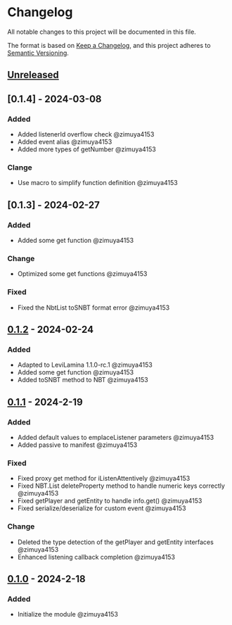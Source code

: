 # Changelog

All notable changes to this project will be documented in this file.

The format is based on [Keep a Changelog](https://keepachangelog.com/en/1.0.0/),
and this project adheres to [Semantic Versioning](https://semver.org/spec/v2.0.0.html).

## [Unreleased]


## [0.1.4] - 2024-03-08

### Added

- Added listenerId overflow check @zimuya4153
- Added event alias @zimuya4153
- Added more types of getNumber @zimuya4153

### Clange

- Use macro to simplify function definition @zimuya4153

## [0.1.3] - 2024-02-27

### Added

- Added some get function @zimuya4153

### Change

- Optimized some get functions @zimuya4153

### Fixed

- Fixed the NbtList toSNBT format error @zimuya4153


## [0.1.2] - 2024-02-24

### Added

- Adapted to LeviLamina 1.1.0-rc.1 @zimuya4153
- Added some get function @zimuya4153
- Added toSNBT method to NBT @zimuya4153


## [0.1.1] - 2024-2-19

### Added

- Added default values to emplaceListener parameters @zimuya4153
- Added passive to manifest @zimuya4153

### Fixed

- Fixed proxy get method for iListenAttentively @zimuya4153
- Fixed NBT.List deleteProperty method to handle numeric keys correctly @zimuya4153
- Fixed getPlayer and getEntity to handle info.get() @zimuya4153
- Fixed serialize/deserialize for custom event @zimuya4153

### Change

- Deleted the type detection of the getPlayer and getEntity interfaces @zimuya4153
- Enhanced listening callback completion @zimuya4153


## [0.1.0] - 2024-2-18

### Added

- Initialize the module @zimuya4153

[Unreleased]: https://github.com/MiracleForest/iListenAttentively/compare/v0.1.2...HEAD
[0.1.2]: https://github.com/MiracleForest/iListenAttentively-LseExport/releases/tag/v0.1.2
[0.1.1]: https://github.com/MiracleForest/iListenAttentively-LseExport/releases/tag/v0.1.1
[0.1.0]: https://github.com/MiracleForest/iListenAttentively-LseExport/releases/tag/v0.1.0
